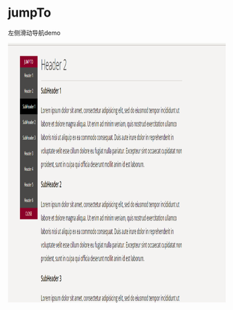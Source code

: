 # jumpTo
左侧滑动导航demo

<img src="https://github.com/ydc201211/jumpTo/blob/master/image.png" width=800 height=600 />
